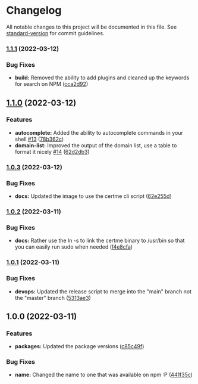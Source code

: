 # Changelog

All notable changes to this project will be documented in this file. See [standard-version](https://github.com/conventional-changelog/standard-version) for commit guidelines.

### [1.1.1](https://github.com/entrostat/certme/compare/v1.1.0...v1.1.1) (2022-03-12)


### Bug Fixes

* **build:** Removed the ability to add plugins and cleaned up the keywords for search on NPM ([cca2d92](https://github.com/entrostat/certme/commit/cca2d9263822150e82ec47ce9e5cc8c75aff791b))

## [1.1.0](https://github.com/entrostat/certme/compare/v1.0.3...v1.1.0) (2022-03-12)


### Features

* **autocomplete:** Added the ability to autocomplete commands in your shell [#13](https://github.com/entrostat/certme/issues/13) ([78b362c](https://github.com/entrostat/certme/commit/78b362c358ebee60eca229c8867c7c0672c0af25))
* **domain-list:** Improved the output of the domain list, use a table to format it nicely [#14](https://github.com/entrostat/certme/issues/14) ([62d2db3](https://github.com/entrostat/certme/commit/62d2db3f0707c538458018c9d96948f92f2bf413))

### [1.0.3](https://github.com/Kerren-Entrostat/certme/compare/v1.0.2...v1.0.3) (2022-03-12)


### Bug Fixes

* **docs:** Updated the image to use the certme cli script ([62e255d](https://github.com/Kerren-Entrostat/certme/commit/62e255d74773f8ce7c96e0849562820c2bc00744))

### [1.0.2](https://github.com/Kerren-Entrostat/certme/compare/v1.0.1...v1.0.2) (2022-03-11)


### Bug Fixes

* **docs:** Rather use the ln -s to link the certme binary to /usr/bin so that you can easily run sudo when needed ([f4e8cfa](https://github.com/Kerren-Entrostat/certme/commit/f4e8cfab3d1b70101678d8f33cf44fd45e8d0f89))

### [1.0.1](https://github.com/Kerren-Entrostat/certme/compare/v1.0.0...v1.0.1) (2022-03-11)


### Bug Fixes

* **devops:** Updated the release script to merge into the "main" branch not the "master" branch ([5313ae3](https://github.com/Kerren-Entrostat/certme/commit/5313ae379828bb05323bcd5627c3563c3b155a4b))

## 1.0.0 (2022-03-11)


### Features

* **packages:** Updated the package versions ([c85c49f](https://github.com/Kerren-Entrostat/certme/commit/c85c49f48140f8299f00fd3a68400306b76cc157))


### Bug Fixes

* **name:** Changed the name to one that was available on npm :P ([441f35c](https://github.com/Kerren-Entrostat/certme/commit/441f35cfdd90966467e3b3a25bbab4df0be672e1))
